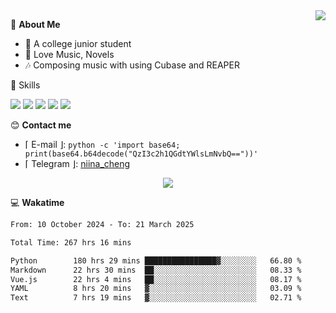 <a href="#">
    <img align="right" src="https://github-readme-stats-tau-lilac-25.vercel.app/api?username=irorange27&count_private=true&show_icons=true&theme=transparent" />
</a>

💭 **About Me**

- 🏫 A college junior student
- 🍕 Love Music, Novels
- 🎶 Composing music with using Cubase and REAPER


🚀 Skills

![](https://img.shields.io/badge/-python-3e74a2?style=for-the-badge&logo=Python&logoColor=fff
)
![](https://img.shields.io/badge/-javascript-f0db4f?style=for-the-badge&logo=JavaScript&logoColor=fff
)
![](https://img.shields.io/badge/-vue3-41b883?style=for-the-badge&logo=Vue.js&logoColor=fff
)
![](https://img.shields.io/badge/-docker-2496ed?style=for-the-badge&logo=Docker&logoColor=fff
)
![](https://img.shields.io/badge/-linux-000000?style=for-the-badge&logo=Linux&logoColor=fff&color=000
)

😊 **Contact me**

- ⌈ E-mail ⌋: `python -c 'import base64; print(base64.b64decode("QzI3c2h1QGdtYWlsLmNvbQ=="))'`
- ⌈ Telegram ⌋: [niina_cheng](https://t.me/niina_cheng)

</p>
    <p align="center">
    <img src="https://profile-counter.glitch.me/{irorange27}/count.svg" />
</p>

💻 **Wakatime**

<!--START_SECTION:waka-->

```txt
From: 10 October 2024 - To: 21 March 2025

Total Time: 267 hrs 16 mins

Python        180 hrs 29 mins ████████████████▓░░░░░░░░   66.80 %
Markdown      22 hrs 30 mins  ██░░░░░░░░░░░░░░░░░░░░░░░   08.33 %
Vue.js        22 hrs 4 mins   ██░░░░░░░░░░░░░░░░░░░░░░░   08.17 %
YAML          8 hrs 20 mins   ▓░░░░░░░░░░░░░░░░░░░░░░░░   03.09 %
Text          7 hrs 19 mins   ▓░░░░░░░░░░░░░░░░░░░░░░░░   02.71 %
```

<!--END_SECTION:waka-->
